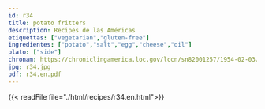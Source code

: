 ```yaml
---
id: r34
title: potato fritters
description: Recipes de las Américas
etiquettas: ["vegetarian","gluten-free"]
ingredientes: ["potato","salt","egg","cheese","oil"]
plato: ["side"]
chronam: https://chroniclingamerica.loc.gov/lccn/sn82001257/1954-02-03/ed-1/seq-4/
jpg: r34.jpg
pdf: r34.en.pdf
---
```


{{< readFile file="./html/recipes/r34.en.html">}}